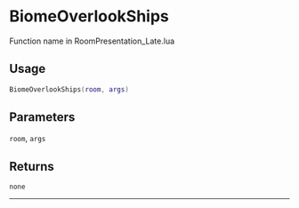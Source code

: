 # BiomeOverlookShips
Function name in RoomPresentation_Late.lua
## Usage
```lua
BiomeOverlookShips(room, args)
```
## Parameters
`room`, `args`
## Returns
`none`

---